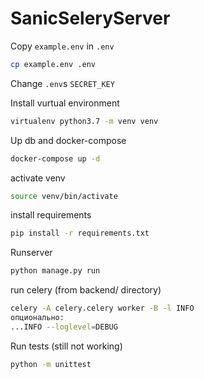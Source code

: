 # SanicSeleryServer

Copy `example.env` in `.env`

```bash
cp example.env .env
```

Change `.env`s `SECRET_KEY`

Install vurtual environment

```bash
virtualenv python3.7 -m venv venv
```

Up db and docker-compose

```bash
docker-compose up -d
```

activate venv

```bash
source venv/bin/activate
```

install requirements

```bash
pip install -r requirements.txt
```

Runserver

```bash
python manage.py run

```
 run celery (from backend/ directory)
```bash
celery -A celery.celery worker -B -l INFO 
опционально:
...INFO --loglevel=DEBUG
```

 Run tests (still not working)

```bash
python -m unittest
```

